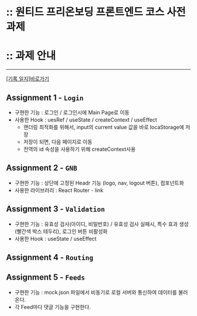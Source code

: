 # :: 원티드 프리온보딩 프론트엔드 코스 사전과제

# :: 과제 안내

---

[[기록 일지]바로가기](https://blog.naver.com/ohtk92)

## Assignment 1 - `Login`

- 구현한 기능 : 로그인 / 로그인시에 Main Page로 이동
- 사용한 Hook : uesRef / useState / createContext / useEffect
  - 랜더링 최적화를 위해서, input의 current value 값을 바로 locaStorage에 저장
  - 저장이 되면, 다음 페이지로 이동
  - 전역의 id 속성을 사용하기 위해 createContext사용

## Assignment 2 - `GNB`

- 구현한 기능 : 상단에 고정된 Headr 기능 (logo, nav, logout 버튼), 컴포넌트화
- 사용한 라이브러리 : React Router - link

## Assignment 3 - `Validation`

- 구현한 기능 : 유효성 검사(아이디, 비밀번호) / 유효성 검사 실패시, 특수 효과 생성(빨간색 박스 테두리), 로그인 버튼 비활성화
- 사용한 Hook : useState / useEffect

## Assignment 4 - `Routing`

## Assignment 5 - `Feeds`

- 구현한 기능 : mock.json 파일에서 비동기로 로컬 서버와 통신하여 데이터를 불러온다.
- 각 Feed마다 댓글 기능을 구현한다.
